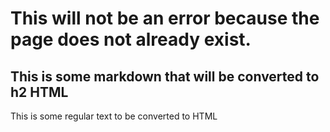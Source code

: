 # This will not be an error because the page does not already exist.
## This is some markdown that will be converted to h2 HTML
This is some regular text to be converted to HTML